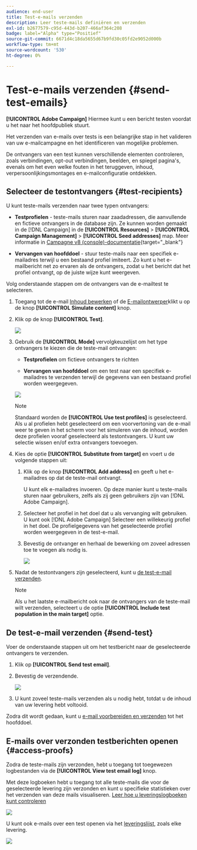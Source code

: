 ```yaml
---
audience: end-user
title: Test-e-mails verzenden
description: Leer teste-mails definiëren en verzenden
exl-id: b2677579-c95d-443d-b207-466af364c208
badge: label="Alpha" type="Positief"
source-git-commit: 6671d4c18da5655d67b9fd30c05fd2e9052d000b
workflow-type: tm+mt
source-wordcount: '530'
ht-degree: 0%

---
```


# Test-e-mails verzenden {#send-test-emails}

**[!UICONTROL Adobe Campaign]** Hiermee kunt u een bericht testen voordat u het naar het hoofdpubliek stuurt.

Het verzenden van e-mails over tests is een belangrijke stap in het valideren van uw e-mailcampagne en het identificeren van mogelijke problemen.

De ontvangers van een test kunnen verschillende elementen controleren, zoals verbindingen, opt-out verbindingen, beelden, en spiegel pagina&#39;s, evenals om het even welke fouten in het teruggeven, inhoud, verpersoonlijkingsmontages en e-mailconfiguratie ontdekken.

## Selecteer de testontvangers {#test-recipients}

U kunt teste-mails verzenden naar twee typen ontvangers:

* **Testprofielen** - teste-mails sturen naar zaadadressen, die aanvullende en fictieve ontvangers in de database zijn. Ze kunnen worden gemaakt in de [!DNL Campaign] in de **[!UICONTROL Resources]** > **[!UICONTROL Campaign Management]** > **[!UICONTROL Seed addresses]** map. Meer informatie in [Campagne v8 (console)-documentatie](https://experienceleague.corp.adobe.com/docs/campaign/campaign-v8/audience/add-profiles/test-profiles.html){target="_blank"}

* **Vervangen van hoofddoel** - stuur teste-mails naar een specifiek e-mailadres terwijl u een bestaand profiel imiteert. Zo kunt u het e-mailbericht net zo ervaren als de ontvangers, zodat u het bericht dat het profiel ontvangt, op de juiste wijze kunt weergeven.

Volg onderstaande stappen om de ontvangers van de e-mailtest te selecteren.

1. Toegang tot de e-mail [Inhoud bewerken](../content/edit-content.md) of de [E-mailontwerper](../content/get-started-email-designer.md)klikt u op de knop **[!UICONTROL Simulate content]** knop.

1. Klik op de knop **[!UICONTROL Test]**.

   ![](assets/simulate-test-button.png)

1. Gebruik de **[!UICONTROL Mode]** vervolgkeuzelijst om het type ontvangers te kiezen die de teste-mail ontvangen:

   * **Testprofielen** om fictieve ontvangers te richten

   * **Vervangen van hoofddoel** om een test naar een specifiek e-mailadres te verzenden terwijl de gegevens van een bestaand profiel worden weergegeven.

   ![](assets/simulate-profile-mode.png)

   >[!NOTE]
   >
   >Standaard worden de **[!UICONTROL Use test profiles]** is geselecteerd. Als u al profielen hebt geselecteerd om een voorvertoning van de e-mail weer te geven in het scherm voor het simuleren van de inhoud, worden deze profielen vooraf geselecteerd als testontvangers. U kunt uw selectie wissen en/of extra ontvangers toevoegen.

1. Kies de optie **[!UICONTROL Substitute from target]** en voert u de volgende stappen uit:

   1. Klik op de knop **[!UICONTROL Add address]** en geeft u het e-mailadres op dat de teste-mail ontvangt.

      U kunt elk e-mailadres invoeren. Op deze manier kunt u teste-mails sturen naar gebruikers, zelfs als zij geen gebruikers zijn van [!DNL Adobe Campaign].

   1. Selecteer het profiel in het doel dat u als vervanging wilt gebruiken. U kunt ook [!DNL Adobe Campaign] Selecteer een willekeurig profiel in het doel. De profielgegevens van het geselecteerde profiel worden weergegeven in de test-e-mail.

   1. Bevestig de ontvanger en herhaal de bewerking om zoveel adressen toe te voegen als nodig is.

      ![](assets/simulate-profile-substitute.png)

1. Nadat de testontvangers zijn geselecteerd, kunt u [de test-e-mail verzenden](#send-test).

   >[!NOTE]
   >
   >Als u het laatste e-mailbericht ook naar de ontvangers van de teste-mail wilt verzenden, selecteert u de optie **[!UICONTROL Include test population in the main target]** optie.

## De test-e-mail verzenden {#send-test}

Voer de onderstaande stappen uit om het testbericht naar de geselecteerde ontvangers te verzenden.

1. Klik op **[!UICONTROL Send test email]**.

1. Bevestig de verzendende.

   ![](assets/simulate-send-test.png)

1. U kunt zoveel teste-mails verzenden als u nodig hebt, totdat u de inhoud van uw levering hebt voltooid.

Zodra dit wordt gedaan, kunt u [e-mail voorbereiden en verzenden](../monitor/prepare-send.md) tot het hoofddoel.

## E-mails over verzonden testberichten openen {#access-proofs}

Zodra de teste-mails zijn verzonden, hebt u toegang tot toegewezen logbestanden via de **[!UICONTROL View test email log]** knop.

Met deze logboeken hebt u toegang tot alle teste-mails die voor de geselecteerde levering zijn verzonden en kunt u specifieke statistieken over het verzenden van deze mails visualiseren. [Leer hoe u leveringslogboeken kunt controleren](../monitor/delivery-logs.md)

![](assets/simulate-test-log.png)

U kunt ook e-mails over een test openen via het [leveringslijst](../msg/gs-messages.md), zoals elke levering.

![](assets/simulate-deliveries-list.png)
